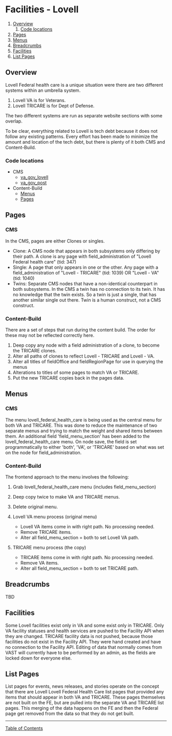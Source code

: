 # Facilities - Lovell

1. [Overview](#overview)
   1. [Code locations](#code-locations)
1. [Pages](#pages)
1. [Menus](#menus)
1. [Breadcrumbs](#breadcrumbs)
1. [Facilities](#facilities)
1. [List Pages](#list-pages)

## Overview

Lovell Federal health care is a unique situation were there are two different systems within an umbrella system.
   1. Lovell VA is for Veterans.
   2. Lovell TRICARE is for Dept of Defense.

The two different systems are run as separate website sections with some overlap.

To be clear, everything related to Lovell is tech debt because it does not follow any existing patterns.  Every effort has been made to minimize the amount and location of the tech debt, but there is plenty of it both CMS and Content-Build.

### Code locations
   - CMS
     - [va_gov_lovell](https://github.com/department-of-veterans-affairs/va.gov-cms/tree/main/docroot/modules/custom/va_gov_lovell)
     - [va_gov_post](https://github.com/department-of-veterans-affairs/va.gov-cms/tree/main/docroot/modules/custom/va_gov_post_api)
   - Content-Build
      - [Menus](https://github.com/department-of-veterans-affairs/content-build/tree/main/src/site/stages/build/drupal/graphql/navigation-fragments/facilitySidebar.nav.graphql.js)
      - [Pages](https://github.com/department-of-veterans-affairs/content-build/tree/main/src/site/stages/build/drupal/metalsmith-drupal.js)

## Pages
### CMS
In the CMS, pages are either Clones or singles.
   - Clone: A CMS node that appears in both subsystems only differing by their path. A clone is any page with field_administration of "Lovell Federal health care" (tid: 347)
   - Single: A page that only appears in one or the other.  Any page with a field_administration of "Lovell - TRICARE" (tid: 1039) OR "Lovell - VA" (tid: 1040)
   - Twins: Separate CMS nodes that have a non-identical counterpart in both subsystems.  In the CMS a twin has no connection to its twin.  It has no knowledge that the twin exists.  So a twin is just a single, that has another similar single out there.  Twin is a human construct, not a CMS construct.

### Content-Build
There are a set of steps that run during the content build. The order for these may not be reflected correctly here.
   1. Deep copy any node with a field administration of a clone, to become the TRICARE clones.
   1. Alter all paths of clones to reflect Lovell - TRICARE and Lovell - VA.
   1. Alter all titles of fieldOffice and fieldRegionPage for use in querying the menus
   1. Alterations to titles of some pages to match VA or TRICARE.
   1. Put the new TRICARE copies back in the pages data.

## Menus

### CMS
The menu lovell_federal_health_care is being used as the central menu for both VA and TRICARE. This was done to reduce the maintenance of two separate menus and trying to match the weight and shared items between them.
An additional field 'field_menu_section' has been added to the lovell_federal_health_care menu.  On node save, the field is set programmatically to either 'both', 'VA', or 'TRICARE' based on what was set on the node for field_administration.
### Content-Build
The frontend approach to the menu involves the following:

1. Grab lovell_federal_health_care menu (includes field_menu_section)
2. Deep copy twice to make VA and TRICARE menus.
3. Delete original menu.

4. Lovell VA menu process (original menu)
   - Lovell VA items come in with right path. No processing needed.
   - Remove TRICARE items.
   - Alter all field_menu_section = both to set Lovell VA path.

5. TRICARE menu process (the copy)
   - TRICARE items come in with right path. No processing needed.
   - Remove VA items.
   - Alter all field_menu_section = both to set TRICARE path.

## Breadcrumbs
TBD

## Facilities
Some Lovell facilities exist only in VA and some exist only in TRICARE.  Only VA facility statuses and health services are pushed to the Facility API when they are changed.  TRICARE facility data is not pushed, because those facilities do not exist in the Facility API.  They were hand created and have no connection to the Facility API.  Editing of data that normally comes from VAST will currently have to be performed by an admin, as the fields are locked down for everyone else.

## List Pages
List pages for events, news releases, and stories operate on the concept that there are Lovell Lovell Federal Health Care list pages that provided any items that should appear in both VA and TRICARE.  These pages themselves are not built on the FE, but are pulled into the separate VA and TRICARE list pages.  This merging of the data happens on the FE and then the Federal page get removed from the data so that they do not get built.

----

[Table of Contents](../README.md)
